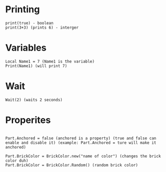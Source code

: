# Printing

```print("hello") - string
print(true) - boolean
print(3+3) (prints 6) - interger
```

# Variables

```
Local Name1 = 7 (Name1 is the variable)
Print(Name1) (will print 7)
```

# Wait

```Wait(2) (waits 2 seconds)```

# Properites

```local Part = game.Workspace.(name of part)

Part.Anchored = false (anchored is a property) (true and false can enable and disable it) (example: Part.Anchored = ture will make it anchored)

Part.BrickColor = BrickColor.new("name of color") (changes the brick color duh)
Part.BrickColor = BrickColor.Random() (random brick color)
```
